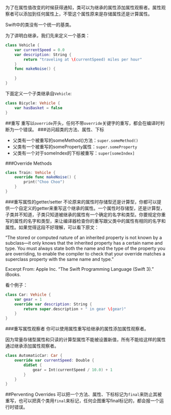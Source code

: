 为了在属性值改变的时候获得通知，类可以为继承的属性添加属性观察者。属性观察者可以添加到任何属性上，不管这个属性原来是存储属性还是计算属性。

Swift中的类没有一个统一的基类。

为了讲明白继承，我们先来定义一个基类：

~~~swift
class Vehicle {
    var currentSpeed = 0.0
    var description: String {
        return "traveling at \(currentSpeed) miles per hour"
    }
    func makeNoise() {
        
    }
}
~~~

下面定义一个子类继承自`Vehicle`:

~~~swift
class Bicycle: Vehicle {
    var hasBasket = false
}
~~~

##重写
重写以`override`开头，任何不带`override`关键字的重写，都会在编译时判断为一个错误。
###访问超类的方法、属性、下标
* 父类有一个被重写的someMethod()方法：`super.someMethod()`
* 父类有一个被重写的someProperty属性：`super.someProperty`
* 父类有一个对于someIndex的下标被重写：`super[someIndex]`

###Override Methods
~~~swift
class Train: Vehicle {
    override func makeNoise() {
        print("Choo Choo")
    }
}
~~~

###重写属性的getter/setter
不论原来的属性时存储型还是计算型，你都可以提供一个自定义的getter来重写这个继承的属性。一个属性时存储型，还是计算型，子类并不知道，子类只知道被继承的属性有一个确定的名字和类型。你要规定你重写的属性的名字和类型，来让编译器检查你的重写跟父类中的属性有相同的名字和属性。如果觉得这段不好理解，可以看下原文：

“The stored or computed nature of an inherited property is not known by a subclass—it only knows that the inherited property has a certain name and type. You must always state both the name and the type of the property you are overriding, to enable the compiler to check that your override matches a superclass property with the same name and type.”

Excerpt From: Apple Inc. “The Swift Programming Language (Swift 3).” iBooks. 

看个例子：

~~~swift
class Car: Vehicle {
    var gear = 1
    override var description: String {
        return super.description + " in gear \(gear)"
    }
}
~~~

###重写属性观察者
你可以使用属性重写给继承的属性添加属性观察者。

因为常量存储型属性和只读的计算型属性不能被设置新值，所有不能给这样的属性通过继承添加属性观察者。

~~~swift
class AutomaticCar: Car {
    override var currentSpeed: Double {
        didSet {
            gear = Int(currentSpeed / 10.0) + 1
        }
    }
}
~~~

##Perventing Overrides
可以把一个方法、属性、下标标记为`final`来防止其被重写，也可以把真个类用`final`来标记，任何企图重写final标记的，都会报一个运行时错误。